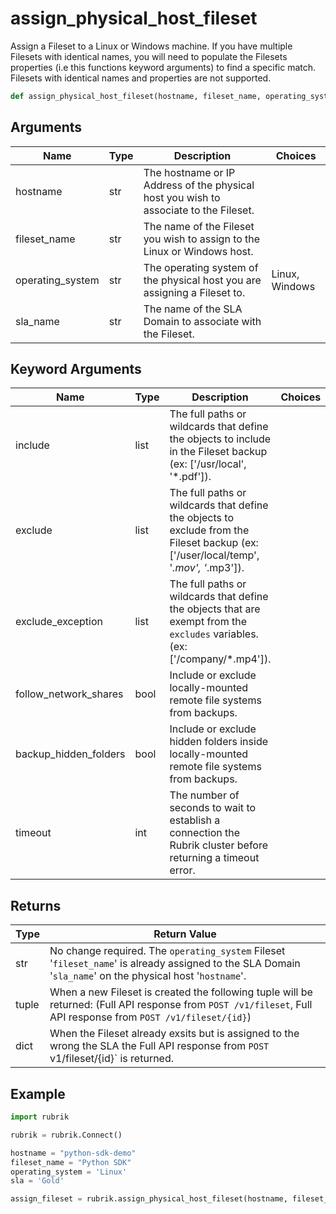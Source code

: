 # assign_physical_host_fileset

Assign a Fileset to a Linux or Windows machine. If you have multiple Filesets with identical names, you will need to populate the Filesets properties (i.e this functions keyword arguments) to find a specific match. Filesets with identical names and properties are not supported.
```py
def assign_physical_host_fileset(hostname, fileset_name, operating_system, sla_name, include=None, exclude=None, exclude_exception=None, follow_network_shares=False, backup_hidden_folders=False, timeout=30)
```

## Arguments
| Name        | Type | Description                                                                 | Choices |
|-------------|------|-----------------------------------------------------------------------------|---------|
| hostname  | str  | The hostname or IP Address of the physical host you wish to associate to the Fileset. |         |
| fileset_name  | str  | The name of the Fileset you wish to assign to the Linux or Windows host. |         |
| operating_system  | str  | The operating system of the physical host you are assigning a Fileset to.  |    Linux, Windows     |
| sla_name  | str  | The name of the SLA Domain to associate with the Fileset. |         |
## Keyword Arguments
| Name        | Type | Description                                                                 | Choices | Default |
|-------------|------|-----------------------------------------------------------------------------|---------|---------|
| include  | list  | The full paths or wildcards that define the objects to include in the Fileset backup (ex: ['/usr/local', '*.pdf']).  |         |    None     |
| exclude  | list  | The full paths or wildcards that define the objects to exclude from the Fileset backup (ex: ['/user/local/temp', '*.mov', '*.mp3']).  |         |    None     |
| exclude_exception  | list  | The full paths or wildcards that define the objects that are exempt from the `excludes` variables. (ex: ['/company/*.mp4']).  |         |    None     |
| follow_network_shares  | bool  | Include or exclude locally-mounted remote file systems from backups.  |         |    False     |
| backup_hidden_folders  | bool  | Include or exclude hidden folders inside locally-mounted remote file systems from backups.  |         |    False     |
| timeout  | int  | The number of seconds to wait to establish a connection the Rubrik cluster before returning a timeout error.  |         |    30     |

## Returns
| Type | Return Value                                                                                   |
|------|-----------------------------------------------------------------------------------------------|
| str  | No change required. The `operating_system` Fileset '`fileset_name`' is already assigned to the SLA Domain '`sla_name`' on the physical host '`hostname`'. |
| tuple  | When a new Fileset is created the following tuple will be returned: (Full API response from `POST /v1/fileset`, Full API response from `POST /v1/fileset/{id}`) |
| dict  | When the Fileset already exsits but is assigned to the wrong the SLA the Full API response from `POST `v1/fileset/{id}` is returned. |
## Example
```py
import rubrik

rubrik = rubrik.Connect()

hostname = "python-sdk-demo"
fileset_name = "Python SDK"
operating_system = 'Linux'
sla = 'Gold'

assign_fileset = rubrik.assign_physical_host_fileset(hostname, fileset_name, operating_system, sla)
```